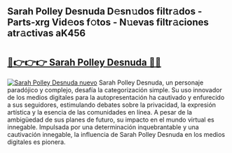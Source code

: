 ## Sarah Polley Desnuda D𝚎sn𝚞dos filtr𝚊dos - Parts-xrg Vid𝚎os f𝚘tos - N𝚞evas filtr𝚊ciones atr𝚊ctivas aK456

# <h2><a href="http://mb3lbe.tromn.icu/?c=Sarah+Polley+Desnuda">🔗👉👉👉 Sarah Polley Desnuda 🔗🔗</a></h2>

[![Sarah Polley Desnuda nuevo](https://i.imgur.com/pEAQMta.gif)](http://mb3lbe.tromn.icu/?c=Sarah+Polley+Desnuda)
Sarah Polley Desnuda, un personaje paradójico y complejo, desafía la categorización simple. Su uso innovador de los medios digitales para la autopresentación ha cautivado y enfurecido a sus seguidores, estimulando debates sobre la privacidad, la expresión artística y la esencia de las comunidades en línea. A pesar de la ambigüedad de sus planes de futuro, su impacto en el mundo virtual es innegable. Impulsada por una determinación inquebrantable y una cautivación innegable, la influencia de Sarah Polley Desnuda en los medios digitales es pionera.
